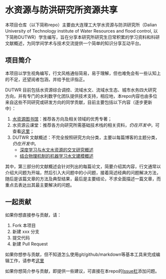 # 水资源与防洪研究所资源共享

本项目仓库（以下简称repo）主要由大连理工大学水资源与防洪研究所（Dalian University of Technology institute of Water Resources and flood control, 以下简称DUTWR）学生编写，旨在分享本研究所研究生日常积累的学习资料和科研文献概述，为同学间学术与技术交流提供一个简单的知识分享互动平台。

## 项目简介

本项目以学生视角编写，行文风格通俗简易，易于理解，但也难免会有一些认知上的不足，还望阅者包涵，并给予批评指正。

DUTWR 目前包括水资源综合调控、流域水文、流域水生态、城市水务四大研究方向，并有专门的水利数字化团队提供技术支持，相应地，本repo内容也由多位来自这些不同研究或研发方向的同学贡献，目前主要包括以下内容（逐步更新中）：

1. [水资源图书馆](https://fsjwlf.github.io/WaterResources/WaterResourcesBooks)：推荐各方向及相关领域的优秀专著；
2. 水资源云课堂：推荐各方向研究所需基础技术栈的相关资料，*仍在开发中*，可查看[这里](https://github.com/OuyangWenyu/WaterResources/blob/dev/WaterResourcesWeb.md)；
3. DUTWR 文献概述：不完全按照研究方向分类，主要以每篇博客的主题分类，*仍在开发中*。
    - [深度学习与水文水资源的交叉研究概述](https://github.com/OuyangWenyu/WaterResources/blob/dev/papers/hydro-awesome-dl.md)
    - [结合物理机制的机器学习水文建模概述](https://github.com/OuyangWenyu/WaterResources/blob/dev/papers/hydro-awesome-pgml.md) 

其中，第三部分的文献概述会针对列出的每篇论文，简要介绍其内容，行文通常以介绍大问题为开端，然后引入大问题中的小问题，接着简述经典的问题解决方法，随后是该篇文章的方法及典型结果，最后是主要结论，不求全面描述一篇文章，而重点去表达出其最主要解决的问题。

## 一起贡献

如果你想直接参与贡献，请：

1. Fork 本项目
2. 新建 xxx 分支
3. 提交代码
4. 新建 Pull Request

如果你想参与贡献，但不知道怎么使用git/github/markdown等基本工具来完成编辑工作，请参考[这里](https://github.com/OuyangWenyu/WaterResources/blob/dev/tools/writing-tool.md)

如果你想简介参与贡献，即提供一些建议，可直接在本repo的[Issue栏](https://github.com/fsjwlf/WaterResources/issues)添加问题。
